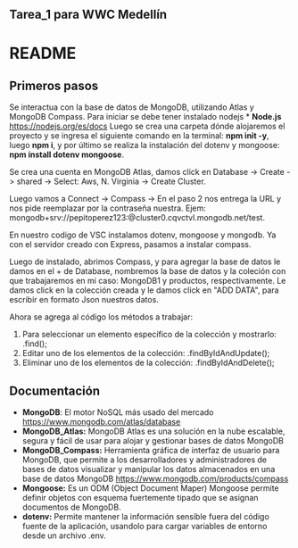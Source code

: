 ## Tarea_1 para WWC Medellín

# README

## Primeros pasos
Se interactua con la base de datos de MongoDB, utilizando Atlas y MongoDB Compass.
Para iniciar se debe tener instalado nodejs * **Node.js** https://nodejs.org/es/docs
Luego se crea una carpeta dónde alojaremos el proyecto y se ingresa el siguiente comando en la terminal: **npm init -y**, luego **npm i**, y por último se realiza la instalación del dotenv y mongoose: **npm install dotenv mongoose**.

Se crea una cuenta en MongoDB Atlas, damos click en Database -> Create -> shared -> Select: Aws, N. Virginia -> Create Cluster.

Luego vamos a Connect -> Compass -> En el paso 2 nos entrega la URL y nos pide reemplazar <password> por la contraseña nuestra. Ejem: mongodb+srv://pepitoperez123:<password>@cluster0.cqvctvl.mongodb.net/test.

En nuestro codigo de VSC instalamos dotenv, mongoose y mongodb. Ya con el servidor creado con Express, pasamos a instalar compass.

Luego de instalado, abrimos Compass, y para agregar la base de datos le damos en el + de Database, nombremos la base de datos y la coleción con que trabajaremos en mi caso: MongoDB1 y productos, respectivamente. Le damos click en la colección creada y le damos click en "ADD DATA", para escribir en formato Json nuestros datos.

Ahora se agrega al código los métodos a trabajar:

1. Para seleccionar un elemento específico de la colección y mostrarlo: .find();
2. Editar uno de los elementos de la colección: .findByIdAndUpdate();
3. Eliminar uno de los elementos de la colección: .findByIdAndDelete();



## Documentación
* **MongoDB**: El motor NoSQL más usado del mercado https://www.mongodb.com/atlas/database
* **MongoDB_Atlas:** MongoDB Atlas es una solución en la nube escalable, segura y fácil de usar para alojar y gestionar bases de datos MongoDB
* **MongoDB_Compass:** Herramienta gráfica de interfaz de usuario para MongoDB, que permite a los desarrolladores y administradores de bases de datos visualizar y manipular los datos almacenados en una base de datos MongoDB https://www.mongodb.com/products/compass
* **Mongoose:** Es un ODM (Object Document Maper) Mongoose permite definir objetos con esquema fuertemente tipado que se asignan documentos de MongoDB. 
* **dotenv:** Permite mantener la información sensible fuera del código fuente de la aplicación, usandolo para cargar variables de entorno desde un archivo .env.

